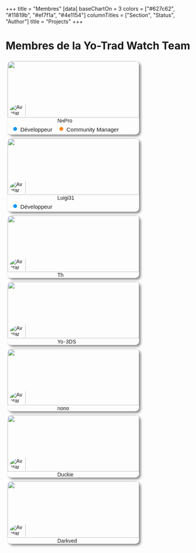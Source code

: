 +++
title = "Membres"
[data]
baseChartOn = 3
colors = ["#627c62", "#11819b", "#ef7f1a", "#4e1154"]
columnTitles = ["Section", "Status", "Author"]
title = "Projects"
+++

<style>
.card {
  font-family: sans-serif;
  box-sizing: border-box;
  position: relative;
  display: inline-block;
  margin: 5px;
  background-color: var(--accent);
  height: auto;
  width: 350px;
  border-radius: 10px;
  box-shadow: 4px 4px 6px grey;
  overflow: hidden;
}

.card > p {
  background-color: black;
  margin: 16px;
  font-size: 14px;
  line-height: 1.6;
  text-align: center;
  font-family: "Inconsolata", monospace;
}

.profileimage {
  display: flex;
  align-items: center;
}
.profileimage img {
  width: 35%;
  margin: -55px 5px 0px;
  border-radius: 50%;
  border: 5px var(--accent) solid;
  background: var(--accent);
}

.card h2 + p {
  margin-top: 20px;
}

.header {
  height: 150px;
  overflow: hidden;
}

.dot {
  height: 10px;
  width: 10px;
  background-color: #000000;
  border-radius: 50%;
  display: inline-block;
  margin-right: 5px;
}

.chip {
  display: inline-block;
  padding: 0px 5px;
  border: 1px solid var(--bg);
  border-radius: 6px;
  background-color: var(--bg);
  margin: 0px -5px 5px 10px;
}

.chip .name {
  vertical-align: middle;
  font-size: 15px;
}

.header img {
  width: 100%;
}

hr.rounded {
  border: 1px solid var(--bg);
  background-color: var(--bg);
  border-radius: 1px;
  margin: 0px 5px 5px 5px;
}

</style>
# **Membres de la Yo-Trad Watch Team**

<div class="card">
  <div class="header">
    <img src="/images/banners/nhpro.gif"/>
  </div>
  <div class="profileimage">
    <img src="https://pfp-discord.nhsoul.workers.dev/363391883755651072?size=4096" alt="Avatar"> NнPro
  </div>
  <hr class="rounded">
  <div class="chip">
    <div class="dot" style="background-color: #0095ff"></div>
    <span class="name">Développeur</span>
  </div>
  <div class="chip">
    <div class="dot" style="background-color: #ff8000"></div>
    <span class="name">Community Manager</span>
  </div>
</div>

<div class="card">
  <div class="header">
    <img src="https://usrbg.is-hardly.online/usrbg/v2/363391883755651072?d4e3" />
  </div>
  <div class="profileimage">
    <img src="https://pfp-discord.nhsoul.workers.dev/1168492892155805818?size=4096" alt="Avatar"> Luigi31
  </div>
  <hr class="rounded">
  <div class="chip">
    <div class="dot" style="background-color: #0095ff"></div>
    <span class="name">Développeur</span>
  </div>
</div>

<div class="card">
  <div class="header">
    <img src="/images/banners/th.gif" />
  </div>
  <div class="profileimage">
    <img src="https://pfp-discord.nhsoul.workers.dev/698147674829881434?size=4096" alt="Avatar"> Th
  </div>
</div>

<div class="card">
  <div class="header">
    <img src="/images/banners/yo-3ds.webp" />
  </div>
  <div class="profileimage">
    <img src="https://pfp-discord.nhsoul.workers.dev/1020387684071510107?size=4096" alt="Avatar"> Yo <p style="margin: 1px">-</p> 3DS
  </div>
</div>

<div class="card">
  <div class="header">
    <img src="/images/banners/nono.jpg" />
  </div>
  <div class="profileimage">
    <img src="https://pfp-discord.nhsoul.workers.dev/1050437584653914143?size=4096" alt="Avatar"> nono
  </div>
</div>

<div class="card">
  <div class="header">
    <img src="https://media1.tenor.com/m/wRKppcFJEe8AAAAC/ducks.gif" />
  </div>
  <div class="profileimage">
    <img src="https://pfp-discord.nhsoul.workers.dev/1130786924404158465?size=4096" alt="Avatar"> Duckie
  </div>
</div>

<div class="card">
  <div class="header">
    <img src="/images/banners/darkved.gif" />
  </div>
  <div class="profileimage">
    <img src="https://pfp-discord.nhsoul.workers.dev/819970166435610645?size=4096" alt="Avatar"> Darkved
  </div>
</div>




